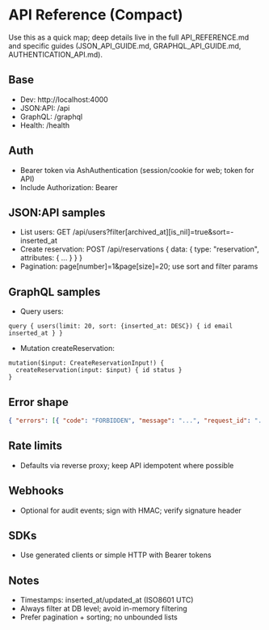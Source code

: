 # API Reference (Compact)

Use this as a quick map; deep details live in the full API_REFERENCE.md and specific guides (JSON_API_GUIDE.md, GRAPHQL_API_GUIDE.md, AUTHENTICATION_API.md).

## Base
- Dev: http://localhost:4000
- JSON:API: /api
- GraphQL: /graphql
- Health: /health

## Auth
- Bearer token via AshAuthentication (session/cookie for web; token for API)
- Include Authorization: Bearer <token>

## JSON:API samples
- List users: GET /api/users?filter[archived_at][is_nil]=true&sort=-inserted_at
- Create reservation: POST /api/reservations { data: { type: "reservation", attributes: { ... } } }
- Pagination: page[number]=1&page[size]=20; use sort and filter params

## GraphQL samples
- Query users:
```
query { users(limit: 20, sort: {inserted_at: DESC}) { id email inserted_at } }
```
- Mutation createReservation:
```
mutation($input: CreateReservationInput!) {
  createReservation(input: $input) { id status }
}
```

## Error shape
```json
{ "errors": [{ "code": "FORBIDDEN", "message": "...", "request_id": "..." }] }
```

## Rate limits
- Defaults via reverse proxy; keep API idempotent where possible

## Webhooks
- Optional for audit events; sign with HMAC; verify signature header

## SDKs
- Use generated clients or simple HTTP with Bearer tokens

## Notes
- Timestamps: inserted_at/updated_at (ISO8601 UTC)
- Always filter at DB level; avoid in-memory filtering
- Prefer pagination + sorting; no unbounded lists